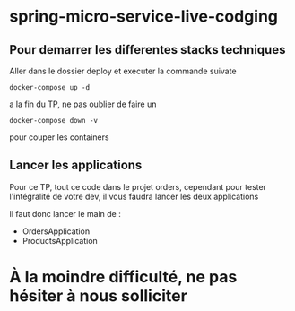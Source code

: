 # spring-micro-service-live-codging

## Pour demarrer les differentes stacks techniques

Aller dans le dossier deploy et executer la commande suivate

```
docker-compose up -d
```

a la fin du TP, ne pas oublier de faire un 

```
docker-compose down -v
```

pour couper les containers


## Lancer les applications

Pour ce TP, tout ce code dans le projet orders, cependant pour tester l'intégralité de votre dev, il vous faudra lancer les deux applications

Il faut donc lancer le main de :
* OrdersApplication
* ProductsApplication


# À la moindre difficulté, ne pas hésiter à nous solliciter

